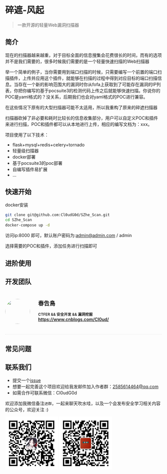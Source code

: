 # 碎遮-风起

> 一款开源的轻量Web漏洞扫描器

## 简介

现在的扫描器越来越重，对于目标全面的信息搜集会花费很长的时间，而有的选项并不是我们需要的，很多时候我们需要的是一个轻量快速扫描的Web扫描器

举一个简单的例子，当你需要用到端口扫描的时候，只需要编写一个前置的端口扫描插件，上传并应用这个插件，就能够在扫描的过程中得到对应目标的端口扫描信息。当存在一个新的影响范围大的漏洞时你从fofa上获取到了可能存在漏洞的IP列表，你把你编写的基于pocsuite3的检测代码上传之后就能够快速扫描。你说你的POC是yaml格式的？没关系，后期我们也会对yaml格式的POC进行兼容。

在这些情况下原有的大型扫描器可能不太适用，所以我重构了原来的碎遮扫描器

扫描器砍掉了非必要和耗时比较长的信息收集部分，用户可以自定义POC和插件来进行扫描，POC和插件都可以从本地进行上传，相应的编写文档为：xxx。


项目使用了以下技术：
+ flask+mysql+redis+celery+tornado
+ 轻量级扫描器
+ docker部署
+ 基于pocsuite3的poc部署
+ 自编写插件易扩展
+ ...


## 快速开始 

docker安装 
```bash
git clone git@github.com:Cl0udG0d/SZhe_Scan.git
cd SZhe_Scan
docker-compose up -d 
``` 

访问ip:8000 即可，默认账户密码为:admin@admin.com / admin 

选择需要的POC和插件，添加任务进行扫描即可

## 进阶使用


## 开发团队

<div style="display: flex;padding: 25px 0;border-bottom: 1px dotted #ddd;">
    <div class="avatar" style="flex: 0 0 80px;display: block;">
        <img src="/szhe-docs/Cl0udG0d.jpg" width="80" height="80" style="border-radius: 50%;object-fit: cover;max-width: 100%;">
    </div>
    <div class="profile" style="padding-left: 26px;flex: 1;display: block;">
        <h3 style="margin: 0;font-size: 1.3em;">
            春告鳥
        </h3>
        <dl>
            <dt style="text-transform: uppercase;font-size: 0.84em;font-weight: 600;">CTFer && 安全开发 && 漏洞挖掘</dt>
            <dt style="font-weight: 600;">
                <a href="https://www.cnblogs.com/Cl0ud/" target="_blank">https://www.cnblogs.com/Cl0ud/
                </a>
            </dt>
        </dl>
    </div>
</div>

## 常见问题 

## 联系我们
- 提交一个[issue](https://github.com/Cl0udG0d/SZhe_Scan/issues/new)
- 想要一起完善这个项目欢迎给我发邮件加入作者群：[2585614464@qq.com](mailto:2585614464@qq.com)
- 如需合作可联系微信：Cl0udG0d

欢迎添加我微信备注`进群`，一起来聊天吹水哇，以及一个会发布安全学习相关内容的公众号，欢迎关注 :)


<div>
    <img  alt="JPG" src="https://github.com/Cl0udG0d/Cl0udG0d/raw/main/images/cgn.jpg"  width="170px" />
    <img  alt="JPG" src="https://github.com/Cl0udG0d/Cl0udG0d/raw/main/images/gzh.jpg"  width="170px" />
</div>

